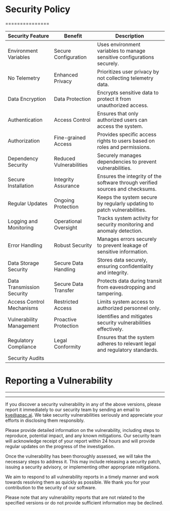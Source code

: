 # Security Policy
===============

| Security Feature              | Benefit                                  | Description                                                                 |
|-------------------------------|------------------------------------------|-----------------------------------------------------------------------------|
| Environment Variables         | Secure Configuration                     | Uses environment variables to manage sensitive configurations securely.     |
| No Telemetry                  | Enhanced Privacy                         | Prioritizes user privacy by not collecting telemetry data.                  |
| Data Encryption               | Data Protection                          | Encrypts sensitive data to protect it from unauthorized access.             |
| Authentication                | Access Control                           | Ensures that only authorized users can access the system.                   |
| Authorization                 | Fine-grained Access                      | Provides specific access rights to users based on roles and permissions.    |
| Dependency Security           | Reduced Vulnerabilities                  | Securely manages dependencies to prevent vulnerabilities.                   |
| Secure Installation           | Integrity Assurance                      | Ensures the integrity of the software through verified sources and checksums.|
| Regular Updates               | Ongoing Protection                       | Keeps the system secure by regularly updating to patch vulnerabilities.     |
| Logging and Monitoring        | Operational Oversight                    | Tracks system activity for security monitoring and anomaly detection.       |
| Error Handling                | Robust Security                          | Manages errors securely to prevent leakage of sensitive information.        |
| Data Storage Security         | Secure Data Handling                     | Stores data securely, ensuring confidentiality and integrity.               |
| Data Transmission Security    | Secure Data Transfer                     | Protects data during transit from eavesdropping and tampering.              |
| Access Control Mechanisms     | Restricted Access                        | Limits system access to authorized personnel only.                          |
| Vulnerability Management      | Proactive Protection                     | Identifies and mitigates security vulnerabilities effectively.              |
| Regulatory Compliance         | Legal Conformity                         | Ensures that the system adheres to relevant legal and regulatory standards. |
| Security Audits               |


# Reporting a Vulnerability
-------------------------

* * * * *

If you discover a security vulnerability in any of the above versions, please report it immediately to our security team by sending an email to kye@apac.ai. We take security vulnerabilities seriously and appreciate your efforts in disclosing them responsibly.

Please provide detailed information on the vulnerability, including steps to reproduce, potential impact, and any known mitigations. Our security team will acknowledge receipt of your report within 24 hours and will provide regular updates on the progress of the investigation.

Once the vulnerability has been thoroughly assessed, we will take the necessary steps to address it. This may include releasing a security patch, issuing a security advisory, or implementing other appropriate mitigations.

We aim to respond to all vulnerability reports in a timely manner and work towards resolving them as quickly as possible. We thank you for your contribution to the security of our software.

Please note that any vulnerability reports that are not related to the specified versions or do not provide sufficient information may be declined.

